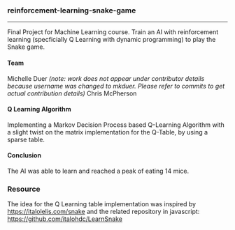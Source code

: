 ### reinforcement-learning-snake-game
---
Final Project for Machine Learning course. Train an AI with reinforcement learning (specficially Q Learning with dynamic programming) to play the Snake game. 

#### Team
Michelle Duer _(note: work does not appear under contributor details because username was changed to mkduer. Please refer to commits to get actual contribution details)_
Chris McPherson  


#### Q Learning Algorithm
Implementing a Markov Decision Process based Q-Learning Algorithm with a slight twist
on the matrix implementation for the Q-Table, by using a sparse table.


#### Conclusion
The AI was able to learn and reached a peak of eating 14 mice.


### Resource
The idea for the Q Learning table implementation was inspired by https://italolelis.com/snake and the related repository in javascript: https://github.com/italohdc/LearnSnake
